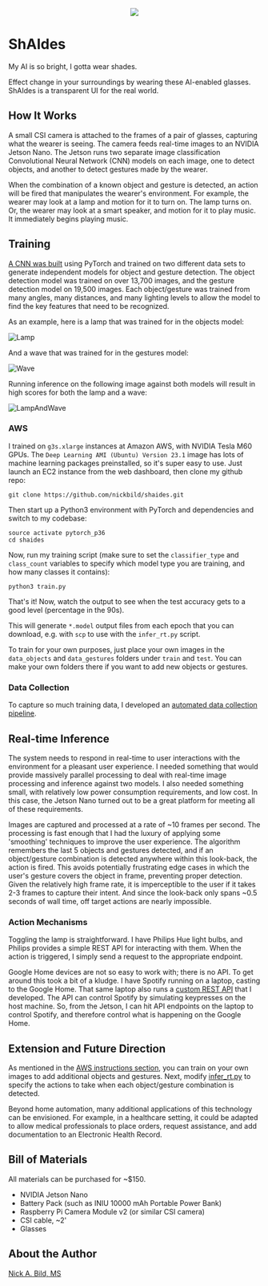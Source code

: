 <p align="center">
<img src="https://raw.githubusercontent.com/nickbild/shaides/master/img/logo.jpg">
</p>

# ShAIdes

My AI is so bright, I gotta wear shades.

Effect change in your surroundings by wearing these AI-enabled glasses.  ShAIdes is a transparent UI for the real world.

## How It Works

A small CSI camera is attached to the frames of a pair of glasses, capturing what the wearer is seeing.  The camera feeds real-time images to an NVIDIA Jetson Nano.  The Jetson runs two separate image classification Convolutional Neural Network (CNN) models on each image, one to detect objects, and another to detect gestures made by the wearer.

When the combination of a known object and gesture is detected, an action will be fired that manipulates the wearer's environment.  For example, the wearer may look at a lamp and motion for it to turn on.  The lamp turns on.  Or, the wearer may look at a smart speaker, and motion for it to play music.  It immediately begins playing music.

## Training

[A CNN was built](https://github.com/nickbild/shaides/blob/master/train.py) using PyTorch and trained on two different data sets to generate independent models for object and gesture detection.  The object detection model was trained on over 13,700 images, and the gesture detection model on 19,500 images.  Each object/gesture was trained from many angles, many distances, and many lighting levels to allow the model to find the key features that need to be recognized.

As an example, here is a lamp that was trained for in the objects model:

![Lamp](https://raw.githubusercontent.com/nickbild/shaides/master/data_objects/train/lamp1/img_1_25.jpg)

And a wave that was trained for in the gestures model:

![Wave](https://raw.githubusercontent.com/nickbild/shaides/master/data_gestures/test/arm/img_26_46.jpg)

Running inference on the following image against both models will result in high scores for both the lamp and a wave:

![LampAndWave](https://raw.githubusercontent.com/nickbild/shaides/master/data_gestures/test/arm/img_59_328.jpg)

### AWS

I trained on `g3s.xlarge` instances at Amazon AWS, with NVIDIA Tesla M60 GPUs.  The `Deep Learning AMI (Ubuntu) Version 23.1` image has lots of machine learning packages preinstalled, so it's super easy to use.  Just launch an EC2 instance from the web dashboard, then clone my github repo:

```
git clone https://github.com/nickbild/shaides.git
```

Then start up a Python3 environment with PyTorch and dependencies and switch to my codebase:

```
source activate pytorch_p36
cd shaides
```

Now, run my training script (make sure to set the `classifier_type` and `class_count` variables to specify which model type you are training, and how many classes it contains):

```
python3 train.py
```

That's it!  Now, watch the output to see when the test accuracy gets to a good level (percentage in the 90s).

This will generate `*.model` output files from each epoch that you can download, e.g. with `scp` to use with the `infer_rt.py` script.

To train for your own purposes, just place your own images in the `data_objects` and `data_gestures` folders under `train` and `test`.  You can make your own folders there if you want to add new objects or gestures.

### Data Collection

To capture so much training data, I developed an [automated data collection pipeline](https://github.com/nickbild/shaides/blob/master/capture_images.py).

## Real-time Inference

The system needs to respond in real-time to user interactions with the environment for a pleasant user experience.  I needed something that would provide massively parallel processing to deal with real-time image processing and inference against two models.  I also needed something small, with relatively low power consumption requirements, and low cost.  In this case, the Jetson Nano turned out to be a great platform for meeting all of these requirements.

Images are captured and processed at a rate of ~10 frames per second.  The processing is fast enough that I had the luxury of applying some 'smoothing' techniques to improve the user experience.  The algorithm remembers the last 5 objects and gestures detected, and if an object/gesture combination is detected anywhere within this look-back, the action is fired.  This avoids potentially frustrating edge cases in which the user's gesture covers the object in frame, preventing proper detection.  Given the relatively high frame rate, it is imperceptible to the user if it takes 2-3 frames to capture their intent.  And since the look-back only spans ~0.5 seconds of wall time, off target actions are nearly impossible.

### Action Mechanisms

Toggling the lamp is straightforward.  I have Philips Hue light bulbs, and Philips provides a simple REST API for interacting with them.  When the action is triggered, I simply send a request to the appropriate endpoint.

Google Home devices are not so easy to work with; there is no API.  To get around this took a bit of a kludge.  I have Spotify running on a laptop, casting to the Google Home.  That same laptop also runs a [custom REST API](https://github.com/nickbild/shaides/blob/master/api.py) that I developed.  The API can control Spotify by simulating keypresses on the host machine.  So, from the Jetson, I can hit API endpoints on the laptop to control Spotify, and therefore control what is happening on the Google Home.

## Extension and Future Direction

As mentioned in the [AWS instructions section](https://github.com/nickbild/shaides#aws), you can train on your own images to add additional objects and gestures.  Next, modify [infer_rt.py](https://github.com/nickbild/shaides/blob/master/infer_rt.py) to specify the actions to take when each object/gesture combination is detected.

Beyond home automation, many additional applications of this technology can be envisioned.  For example, in a healthcare setting, it could be adapted to allow medical professionals to place orders, request assistance, and add documentation to an Electronic Health Record.

## Bill of Materials

All materials can be purchased for ~$150.

- NVIDIA Jetson Nano
- Battery Pack (such as INIU 10000 mAh Portable Power Bank)
- Raspberry Pi Camera Module v2 (or similar CSI camera)
- CSI cable, ~2'
- Glasses

## About the Author

[Nick A. Bild, MS](https://nickbild79.firebaseapp.com/#!/)
